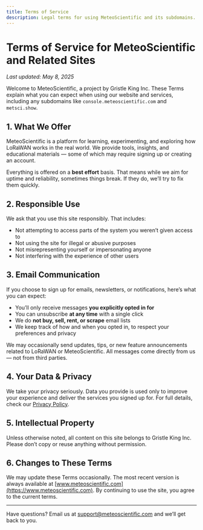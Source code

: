 ```yaml
---
title: Terms of Service
description: Legal terms for using MeteoScientific and its subdomains.
---
```


# Terms of Service for MeteoScientific and Related Sites

_Last updated: May 8, 2025_

Welcome to MeteoScientific, a project by Gristle King Inc. These Terms explain what you can expect when using our website and services, including any subdomains like `console.meteoscientific.com` and `metsci.show`.

## 1. What We Offer

MeteoScientific is a platform for learning, experimenting, and exploring how LoRaWAN works in the real world. We provide tools, insights, and educational materials — some of which may require signing up or creating an account.

Everything is offered on a **best effort** basis. That means while we aim for uptime and reliability, sometimes things break. If they do, we’ll try to fix them quickly.

## 2. Responsible Use

We ask that you use this site responsibly. That includes:

- Not attempting to access parts of the system you weren’t given access to  
- Not using the site for illegal or abusive purposes  
- Not misrepresenting yourself or impersonating anyone  
- Not interfering with the experience of other users

## 3. Email Communication

If you choose to sign up for emails, newsletters, or notifications, here’s what you can expect:

- You’ll only receive messages **you explicitly opted in for**  
- You can unsubscribe **at any time** with a single click  
- We do **not buy, sell, rent, or scrape** email lists  
- We keep track of how and when you opted in, to respect your preferences and privacy

We may occasionally send updates, tips, or new feature announcements related to LoRaWAN or MeteoScientific. All messages come directly from us — not from third parties.

## 4. Your Data & Privacy

We take your privacy seriously. Data you provide is used only to improve your experience and deliver the services you signed up for. For full details, check our [Privacy Policy](https://www.meteoscientific.com/privacy-policy).

## 5. Intellectual Property

Unless otherwise noted, all content on this site belongs to Gristle King Inc. Please don’t copy or reuse anything without permission.

## 6. Changes to These Terms

We may update these Terms occasionally. The most recent version is always available at [www.meteoscientific.com](https://www.meteoscientific.com). By continuing to use the site, you agree to the current terms.

---

Have questions? Email us at [support@meteoscientific.com](mailto:support@meteoscientific.com) and we’ll get back to you.

